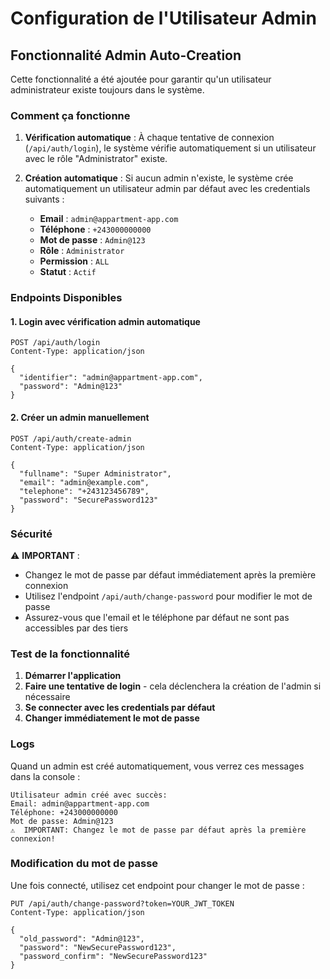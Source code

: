 # Configuration de l'Utilisateur Admin

## Fonctionnalité Admin Auto-Creation

Cette fonctionnalité a été ajoutée pour garantir qu'un utilisateur administrateur existe toujours dans le système.

### Comment ça fonctionne

1. **Vérification automatique** : À chaque tentative de connexion (`/api/auth/login`), le système vérifie automatiquement si un utilisateur avec le rôle "Administrator" existe.

2. **Création automatique** : Si aucun admin n'existe, le système crée automatiquement un utilisateur admin par défaut avec les credentials suivants :
   - **Email** : `admin@appartment-app.com`
   - **Téléphone** : `+243000000000`
   - **Mot de passe** : `Admin@123`
   - **Rôle** : `Administrator`
   - **Permission** : `ALL`
   - **Statut** : `Actif`

### Endpoints Disponibles

#### 1. Login avec vérification admin automatique
```http
POST /api/auth/login
Content-Type: application/json

{
  "identifier": "admin@appartment-app.com",
  "password": "Admin@123"
}
```

#### 2. Créer un admin manuellement
```http
POST /api/auth/create-admin
Content-Type: application/json

{
  "fullname": "Super Administrator",
  "email": "admin@example.com",
  "telephone": "+243123456789",
  "password": "SecurePassword123"
}
```

### Sécurité

⚠️ **IMPORTANT** : 
- Changez le mot de passe par défaut immédiatement après la première connexion
- Utilisez l'endpoint `/api/auth/change-password` pour modifier le mot de passe
- Assurez-vous que l'email et le téléphone par défaut ne sont pas accessibles par des tiers

### Test de la fonctionnalité

1. **Démarrer l'application**
2. **Faire une tentative de login** - cela déclenchera la création de l'admin si nécessaire
3. **Se connecter avec les credentials par défaut**
4. **Changer immédiatement le mot de passe**

### Logs

Quand un admin est créé automatiquement, vous verrez ces messages dans la console :
```
Utilisateur admin créé avec succès:
Email: admin@appartment-app.com
Téléphone: +243000000000
Mot de passe: Admin@123
⚠️  IMPORTANT: Changez le mot de passe par défaut après la première connexion!
```

### Modification du mot de passe

Une fois connecté, utilisez cet endpoint pour changer le mot de passe :

```http
PUT /api/auth/change-password?token=YOUR_JWT_TOKEN
Content-Type: application/json

{
  "old_password": "Admin@123",
  "password": "NewSecurePassword123",
  "password_confirm": "NewSecurePassword123"
}
```